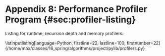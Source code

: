 # Appendix 8: Performance Profiler Program {#sec:profiler-listing}

Listing for runtime, recursion depth and memory profilers:

\lstinputlisting[language=Python, firstline=22, lastline=100, firstnumber=22]{/home/max/classes/16_spring/algorithms/project/pylib/profilers.py}



